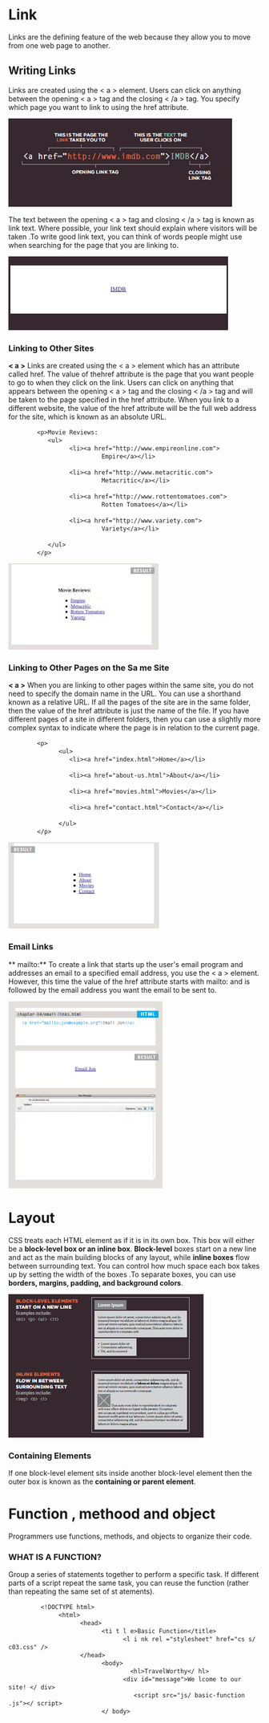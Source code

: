 
# Link

   Links are the defining feature of the web because they allow you to move from one web page to another.
   
   
   ## Writing Links
   
   Links are created using the < a > element. Users can click on anything between the opening < a > tag and the closing < /a > tag. You specify which page you want to link to using the href attribute.
   
   
   ![Link](link.png)
   
   
  
  
  
  The text between the opening < a > tag and closing < /a > tag is known as link text. Where possible, your link text should explain where visitors will be taken .To write good link text, you can think of words people might use when searching for the page that you are linking to.
  
  
  ![Link](link2.png)



   ### Linking to Other Sites
   
   **< a >**  Links are created using the < a > element which has an attribute called href. The value of thehref attribute is the page that you want people to go to when they click on the link. Users can click on anything that appears between the opening < a > tag and the closing < /a > tag and will be taken to the page specified in the href attribute. When you link to a different website, the value of the href attribute will be the full web address for the site, which is known as an absolute URL.
   
   
   
            <p>Movie Reviews:
               <ul>
                     <li><a href="http://www.empireonline.com">
                              Empire</a></li>
                              
                     <li><a href="http://www.metacritic.com">
                              Metacritic</a></li>
                              
                     <li><a href="http://www.rottentomatoes.com">
                              Rotten Tomatoes</a></li>
                              
                     <li><a href="http://www.variety.com">
                              Variety</a></li>
                              
               </ul>
            </p>
   
   
   
   ![Link](lex.png)
   
   
   
   
   ### Linking to Other Pages on the Sa me Site
   
   **< a >**  When you are linking to other pages within the same site, you do not need to specify the domain name in the URL. You can use a shorthand known as a relative URL. If all the pages of the site are in the same folder, then the value of the href attribute is just the name of the file. If you have different pages of a site in different folders, then you can use a slightly more complex syntax to indicate where the page is in relation to the current page.
   
   
   
            <p>
                  <ul>
                     <li><a href="index.html">Home</a></li>
                     
                     <li><a href="about-us.html">About</a></li>
                     
                     <li><a href="movies.html">Movies</a></li>
                     
                     <li><a href="contact.html">Contact</a></li>
                     
                  </ul>
            </p>
   
   
     
   ![semaneclink](slink.png)
     
     
     
     
   ### Email Links
   
  ** mailto:**  To create a link that starts up the user's email program and addresses an email to a specified email address, you use the < a > element. However, this time the value of the href attribute starts with mailto: and is followed by the email address you want the email to be sent to.
  
  
  
  ![mailto](mlink.png)
  
  
  
  
 # Layout
 
 
   CSS treats each HTML element as if it is in its own box. This box will either be a **block-level box or an inline box**.
   **Block-level** boxes start on a new line and act as the main building blocks of any layout, while **inline boxes** flow between surrounding text. You can control how much space each box takes up by setting the width of the boxes .To separate boxes, you can use **borders, margins, padding, and background colors**.
   
   
   
   ![inline-Block level](layout.png)
   
   
   ### Containing Elements
   
   If one block-level element sits inside another block-level element then the outer box is known as the **containing or parent element**.
   
   
# Function , methood and object

  Programmers use functions, methods, and objects to organize their code.
  
   ### WHAT IS A FUNCTION?
   
   Group a series of statements together to perform a specific task. If different parts of a script repeat the same task, you can reuse the function (rather than repeating the same set of st atements).
   
             <!DOCTYPE html>
                  <html>
                        <head>
                              <ti t l e>Basic Function</title>
                                    <l i nk rel ="stylesheet" href="cs s/ c03.css" />
                        </head>
                              <body>
                                      <hl>TravelWorthy</ hl>
                                    <div id="message">We lcome to our site! </ div>
                                       <script src="js/ basic-function .js"></ script>
                              </ body>
   
   
   
   
  
   
  
  
  
   
   
   
   
   
